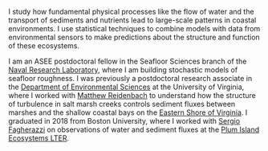 I study how fundamental physical processes like the flow of water and the transport of sediments and nutrients lead to large-scale patterns in coastal environments. I use statistical techniques to combine models with data from environmental sensors to make predictions about the structure and function of these ecosystems.


I am an ASEE postdoctoral fellow in the Seafloor Sciences branch of the [Naval Research Laboratory](https://nrl.navy.mil), where I am building stochastic models of seafloor roughness. I was previously a postdoctoral research associate in the [Department of Environmental Sciences](http://evsc.virginia.edu) at the University of Virginia, where I worked with [Matthew Reidenbach](http://www.faculty.virginia.edu/reidenbach/) to understand how the structure of turbulence in salt marsh creeks controls sediment fluxes between marshes and the shallow coastal bays on the [Eastern Shore of Virginia](https://www.vcrlter.virginia.edu/home2/). I graduated in 2018 from Boston University, where I worked with [Sergio Fagherazzi](https://www.bu.edu/earth/people/faculty/sergio-fagherazzi/) on observations of water and sediment fluxes at the [Plum Island Ecosystems LTER](http://pie-lter.ecosystems.mbl.edu/).
